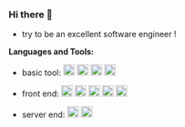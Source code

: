 
### Hi there 👋
* try to be an excellent software engineer !

**Languages and Tools:**  
* basic tool:
<code><img height="20" src="https://cdn.jsdelivr.net/gh/github/explore@master/topics/git/git.png"></code>
<code><img height="20" src="https://cdn.jsdelivr.net/gh/github/explore@master/topics/docker/docker.png"></code>
<code><img height="20" src="https://cdn.jsdelivr.net/gh/github/explore@master/topics/linux/linux.png"></code>
<code><img height="20" src="https://cdn.jsdelivr.net/gh/github/explore@master/topics/github/github.png"></code>

* front end: 
<code><img height="20" src="https://cdn.jsdelivr.net/gh/github/explore@master/topics/javascript/javascript.png"></code>
<code><img height="20" src="https://cdn.jsdelivr.net/gh/github/explore@master/topics/typescript/typescript.png"></code>
<code><img height="20" src="https://cdn.jsdelivr.net/gh/github/explore@master/topics/react/react.png"></code>
<code><img height="20" src="https://cdn.jsdelivr.net/gh/github/explore@master/topics/webpack/webpack.png"></code>
<code><img height="20" src="https://cdn.jsdelivr.net/gh/github/explore@master/topics/vite/vite.png"></code>

* server end:
<code><img height="20" src="https://cdn.jsdelivr.net/gh/github/explore@master/topics/go/go.png"></code>
<code><img height="20" src="https://cdn.jsdelivr.net/gh/github/explore@master/topics/redis/redis.png"></code>
